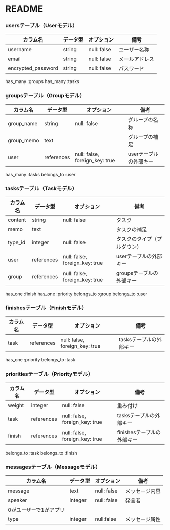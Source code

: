 # README

### usersテーブル（Userモデル）

| カラム名 | データ型 | オプション | 備考 |
| --- | --- | --- | --- |
| username | string | null: false | ユーザー名称 |
| email | string | null: false | メールアドレス |
| encrypted_password | string | null: false | パスワード |

has_many :groups
has_many :tasks

### groupsテーブル（Groupモデル）

| カラム名 | データ型 | オプション | 備考 |
| --- | --- | --- | --- |
| group_name | string | null: false | グループの名称 |
| group_memo | text |  | グループの補足 |
| user | references | null: false, foreign_key: true | userテーブルの外部キー |

has_many :tasks
belongs_to :user

### tasksテーブル（Taskモデル）

| カラム名 | データ型 | オプション | 備考 |
| --- | --- | --- | --- |
| content | string | null: false | タスク |
| memo | text |  | タスクの補足 |
| type_id | integer | null: false | タスクのタイプ（プルダウン） |
| user | references | null: false, foreign_key: true | userテーブルの外部キー |
| group | references | null: false, foreign_key: true | groupsテーブルの外部キー |

has_one :finish
has_one :priority
belongs_to :group
belongs_to :user

### finishesテーブル（Finishモデル）

| カラム名 | データ型 | オプション | 備考 |
| --- | --- | --- | --- |
| task | references | null: false, foreign_key: true | tasksテーブルの外部キー |

has_one :priority
belongs_to :task

### prioritiesテーブル（Priorityモデル）

| カラム名 | データ型 | オプション | 備考 |
| --- | --- | --- | --- |
| weight | integer | null: false | 重み付け |
| task | references | null: false, foreign_key: true | tasksテーブルの外部キー |
| finish | references | null: false, foreign_key: true | finishesテーブルの外部キー |

belongs_to :task
belongs_to :finish

### messagesテーブル（Messageモデル）

| カラム名 | データ型 | オプション | 備考 |
| --- | --- | --- | --- |
| message | text | null: false | メッセージ内容 |
| speaker | integer | null: false | 発言者
0がユーザーで1がアプリ |
| type | integer | null:false | メッセージ属性 |